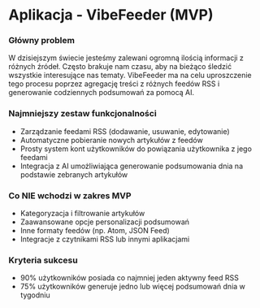 # Aplikacja - VibeFeeder (MVP)

### Główny problem
W dzisiejszym świecie jesteśmy zalewani ogromną ilością informacji z różnych źródeł. Często brakuje nam czasu, aby na bieżąco śledzić wszystkie interesujące nas tematy. VibeFeeder ma na celu uproszczenie tego procesu poprzez agregację treści z różnych feedów RSS i generowanie codziennych podsumowań za pomocą AI.

### Najmniejszy zestaw funkcjonalności
- Zarządzanie feedami RSS (dodawanie, usuwanie, edytowanie)
- Automatyczne pobieranie nowych artykułów z feedów
- Prosty system kont użytkowników do powiązania użytkownika z jego feedami
- Integracja z AI umożliwiająca generowanie podsumowania dnia na podstawie zebranych artykułów

### Co NIE wchodzi w zakres MVP
- Kategoryzacja i filtrowanie artykułów
- Zaawansowane opcje personalizacji podsumowań
- Inne formaty feedów (np. Atom, JSON Feed)
- Integracje z czytnikami RSS lub innymi aplikacjami

### Kryteria sukcesu
- 90% użytkowników posiada co najmniej jeden aktywny feed RSS
- 75% użytkowników generuje jedno lub więcej podsumowań dnia w tygodniu
